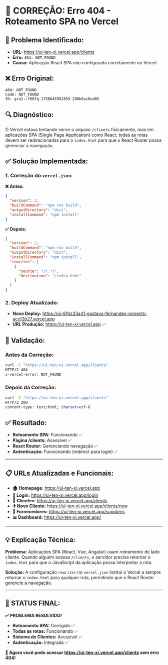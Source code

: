 # 🔧 CORREÇÃO: Erro 404 - Roteamento SPA no Vercel

## 🚨 **Problema Identificado:**
- **URL:** https://ui-ten-xi.vercel.app/clients
- **Erro:** `404: NOT_FOUND`
- **Causa:** Aplicação React SPA não configurada corretamente no Vercel

## ❌ **Erro Original:**
```
404: NOT_FOUND
Code: NOT_FOUND
ID: gru1::7687q-1758645992855-298b5ac6ed05
```

## 🔍 **Diagnóstico:**
O Vercel estava tentando servir o arquivo `/clients` fisicamente, mas em aplicações SPA (Single Page Application) como React, todas as rotas devem ser redirecionadas para o `index.html` para que o React Router possa gerenciar a navegação.

## ✅ **Solução Implementada:**

### **1. Correção do `vercel.json`:**

**❌ Antes:**
```json
{
  "version": 2,
  "buildCommand": "npm run build",
  "outputDirectory": "dist",
  "installCommand": "npm install"
}
```

**✅ Depois:**
```json
{
  "version": 2,
  "buildCommand": "npm run build",
  "outputDirectory": "dist",
  "installCommand": "npm install",
  "rewrites": [
    {
      "source": "/(.*)",
      "destination": "/index.html"
    }
  ]
}
```

### **2. Deploy Atualizado:**
- **Novo Deploy:** https://ui-81hz33a41-gustavo-fernandes-projects-accf2b27.vercel.app
- **URL Produção:** https://ui-ten-xi.vercel.app ✅

## 🧪 **Validação:**

### **Antes da Correção:**
```bash
curl -I "https://ui-ten-xi.vercel.app/clients"
HTTP/2 404
x-vercel-error: NOT_FOUND
```

### **Depois da Correção:**
```bash
curl -I "https://ui-ten-xi.vercel.app/clients"
HTTP/2 200
content-type: text/html; charset=utf-8
```

## ✅ **Resultado:**
- **Roteamento SPA:** Funcionando ✅
- **Página /clients:** Acessível ✅
- **React Router:** Gerenciando navegação ✅
- **Autenticação:** Funcionando (redirect para login) ✅

---

## 📋 **URLs Atualizadas e Funcionais:**

- **🏠 Homepage:** https://ui-ten-xi.vercel.app
- **🔐 Login:** https://ui-ten-xi.vercel.app/login
- **👥 Clientes:** https://ui-ten-xi.vercel.app/clients
- **➕ Novo Cliente:** https://ui-ten-xi.vercel.app/clients/new
- **🏢 Fornecedores:** https://ui-ten-xi.vercel.app/suppliers
- **📊 Dashboard:** https://ui-ten-xi.vercel.app/

---

## 💡 **Explicação Técnica:**

**Problema:** Aplicações SPA (React, Vue, Angular) usam roteamento do lado cliente. Quando alguém acessa `/clients`, o servidor precisa retornar o `index.html` para que o JavaScript da aplicação possa interpretar a rota.

**Solução:** A configuração `rewrites` no `vercel.json` instrui o Vercel a sempre retornar o `index.html` para qualquer rota, permitindo que o React Router gerencie a navegação.

---

## 🎉 **STATUS FINAL:**

**✅ PROBLEMA RESOLVIDO!**

- **Roteamento SPA:** Corrigido ✅
- **Todas as rotas:** Funcionando ✅
- **Sistema de Clientes:** Acessível ✅
- **Autenticação:** Integrada ✅

**🚀 Agora você pode acessar https://ui-ten-xi.vercel.app/clients sem erro 404!**